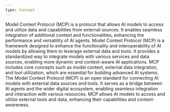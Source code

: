 ```yaml
---
type: Concept
---
```


Model Context Protocol (MCP) is a protocol that allows AI models to access and utilize data and capabilities from external sources. It enables seamless integration of additional context and functionalities, enhancing the performance and versatility of AI agents. Model Context Protocol (MCP) is a framework designed to enhance the functionality and interoperability of AI models by allowing them to leverage external data and tools. It provides a standardized way to integrate models with various services and data sources, enabling more dynamic and context-aware AI applications. MCP includes core concepts such as model context, external data integration, and tool utilization, which are essential for building advanced AI systems. The Model Context Protocol (MCP) is an open standard for connecting AI models with external data sources and tools. It serves as a bridge between AI agents and the wider digital ecosystem, enabling seamless integration and interaction with various resources. MCP allows AI models to access and utilize external tools and data, enhancing their capabilities and context-awareness.